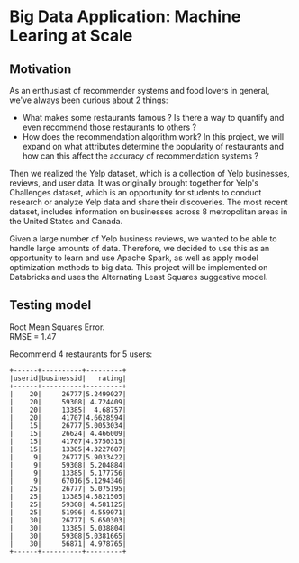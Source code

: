 # Big Data Application: Machine Learing at Scale

## Motivation

As an enthusiast of recommender systems and food lovers in general, we've always been curious about 2 things:  
- What makes some restaurants famous ? Is there a way to quantify and even recommend those restaurants to others ?
- How does the recommendation algorithm work? In this project, we will expand on what attributes determine the popularity of restaurants and how can this affect the accuracy of recommendation systems ?  

Then we realized the Yelp dataset, which is a collection of Yelp businesses, reviews, and user data. It was originally brought together for Yelp's Challenges dataset, which is an opportunity for students to conduct research or analyze Yelp data and share their discoveries. The most recent dataset, includes information on businesses across 8 metropolitan areas in the United States and Canada.  

Given a large number of Yelp business reviews, we wanted to be able to handle large amounts of data. Therefore, we decided to use this as an opportunity to learn and use Apache Spark, as well as apply model optimization methods to big data. This project will be implemented on Databricks and uses the Alternating Least Squares suggestive model.

## Testing model  

Root Mean Squares Error.  
RMSE = 1.47

Recommend 4 restaurants for 5 users:

    +------+----------+---------+  
    |userid|businessid|   rating|  
    +------+----------+---------+  
    |    20|     26777|5.2499027|  
    |    20|     59308| 4.724409|  
    |    20|     13385|  4.68757|  
    |    20|     41707|4.6628594|  
    |    15|     26777|5.0053034|
    |    15|     26624| 4.466009|
    |    15|     41707|4.3750315|
    |    15|     13385|4.3227687|
    |     9|     26777|5.9033422|
    |     9|     59308| 5.204884|
    |     9|     13385| 5.177756|
    |     9|     67016|5.1294346|
    |    25|     26777| 5.075195|
    |    25|     13385|4.5821505|
    |    25|     59308| 4.581125|
    |    25|     51996| 4.559071|
    |    30|     26777| 5.650303|
    |    30|     13385| 5.038804|
    |    30|     59308|5.0381665|
    |    30|     56871| 4.978765|
    +------+----------+---------+


